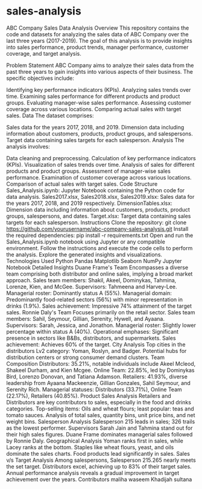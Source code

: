 # sales-analysis


ABC Company Sales Data Analysis
Overview
This repository contains the code and datasets for analyzing the sales data of ABC Company over the last three years (2017-2019). The goal of this analysis is to provide insights into sales performance, product trends, manager performance, customer coverage, and target analysis.

Problem Statement
ABC Company aims to analyze their sales data from the past three years to gain insights into various aspects of their business. The specific objectives include:

Identifying key performance indicators (KPIs).
Analyzing sales trends over time.
Examining sales performance for different products and product groups.
Evaluating manager-wise sales performance.
Assessing customer coverage across various locations.
Comparing actual sales with target sales.
Data
The dataset comprises:

Sales data for the years 2017, 2018, and 2019.
Dimension data including information about customers, products, product groups, and salespersons.
Target data containing sales targets for each salesperson.
Analysis
The analysis involves:

Data cleaning and preprocessing.
Calculation of key performance indicators (KPIs).
Visualization of sales trends over time.
Analysis of sales for different products and product groups.
Assessment of manager-wise sales performance.
Examination of customer coverage across various locations.
Comparison of actual sales with target sales.
Code Structure
Sales_Analysis.ipynb: Jupyter Notebook containing the Python code for data analysis.
Sales2017.xlsx, Sales2018.xlsx, Sales2019.xlsx: Sales data for the years 2017, 2018, and 2019 respectively.
DimensionTables.xlsx: Dimension data including information about customers, products, product groups, salespersons, and dates.
Target.xlsx: Target data containing sales targets for each salesperson.
Instructions
Clone the repository: git clone https://github.com/yourusername/abc-company-sales-analysis.git
Install the required dependencies: pip install -r requirements.txt
Open and run the Sales_Analysis.ipynb notebook using Jupyter or any compatible environment.
Follow the instructions and execute the code cells to perform the analysis.
Explore the generated insights and visualizations.
Technologies Used
Python
Pandas
Matplotlib
Seaborn
NumPy
Jupyter Notebook
Detailed Insights
Duane Frame's Team
Encompasses a diverse team comprising both distributor and online sales, implying a broad market approach.
Sales team members: Shakil, Akeel, Dominykas, Tahmina, Lorenze, Kien, and McGee.
Supervisors: Tahmeena and Harvey-Lee.
Managerial roster: Dominantly status A (55%).
Managerial domain: Predominantly food-related sectors (56%) with minor representation in drinks (1.9%).
Sales achievement: Impressive 74% attainment of the target sales.
Ronnie Daly's Team
Focuses primarily on the retail sector.
Sales team members: Sahil, Seymour, Gillian, Serenity, Hywell, and Ayaana.
Supervisors: Sarah, Jessica, and Jonathon.
Managerial roster: Slightly lower percentage within status A (40%).
Operational emphases: Significant presence in sectors like B&Bs, distributors, and supermarkets.
Sales achievement: Achieves 60% of the target.
City Analysis
Top cities in the distributors Lv2 category: Yoman, Roslyn, and Badger.
Potential hubs for distribution centers or strong consumer demand clusters.
Team Composition
Distributors: 35.21%, notable individuals include Akeel Mcleod, Shakeel Durham, and Kien Mcgee.
Online Team: 22.85%, led by Dominykas Bird, Lorenzo Donovan, and Tatiana Adamson.
Retailers: 41.93%, diverse leadership from Ayaana Mackeenzie, Gillian Gonzales, Sahil Seymour, and Serenity Rich.
Managerial statuses: Distributors (33.71%), Online Team (22.17%), Retailers (40.85%).
Product Sales Analysis
Retailers and Distributors are key contributors to sales, especially in the food and drinks categories.
Top-selling items: Oils and wheat flours; least popular: teas and tomato sauces.
Analysis of total sales, quantity bins, unit price bins, and net weight bins.
Salesperson Analysis
Salesperson 215 leads in sales; 326 trails as the lowest performer.
Supervisors Sarah Jain and Tahmina stand out for their high sales figures.
Duane Frame dominates managerial sales followed by Ronnie Daly.
Geographical Analysis
Yoman ranks first in sales, while Lacey ranks at the bottom.
Staples like wheat flours, yeast, and oils dominate the sales charts.
Food products lead significantly in sales.
Sales v/s Target Analysis
Among salespersons, Salesperson 215.265 nearly meets the set target.
Distributors excel, achieving up to 83% of their target sales.
Annual performance analysis reveals a gradual improvement in target achievement over the years.
Contributors
maliha waseem
Khadijah sultana
